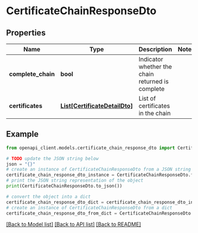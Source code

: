 # CertificateChainResponseDto


## Properties

Name | Type | Description | Notes
------------ | ------------- | ------------- | -------------
**complete_chain** | **bool** | Indicator whether the chain returned is complete | 
**certificates** | [**List[CertificateDetailDto]**](CertificateDetailDto.md) | List of certificates in the chain | 

## Example

```python
from openapi_client.models.certificate_chain_response_dto import CertificateChainResponseDto

# TODO update the JSON string below
json = "{}"
# create an instance of CertificateChainResponseDto from a JSON string
certificate_chain_response_dto_instance = CertificateChainResponseDto.from_json(json)
# print the JSON string representation of the object
print(CertificateChainResponseDto.to_json())

# convert the object into a dict
certificate_chain_response_dto_dict = certificate_chain_response_dto_instance.to_dict()
# create an instance of CertificateChainResponseDto from a dict
certificate_chain_response_dto_from_dict = CertificateChainResponseDto.from_dict(certificate_chain_response_dto_dict)
```
[[Back to Model list]](../README.md#documentation-for-models) [[Back to API list]](../README.md#documentation-for-api-endpoints) [[Back to README]](../README.md)


